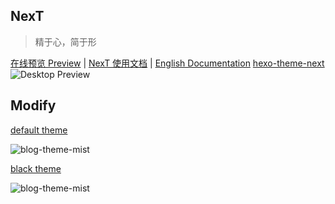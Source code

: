 ## NexT
> 精于心，简于形

<a href="http://notes.iissnan.com" target="_blank">在线预览 Preview</a> | <a href="http://theme-next.iissnan.com" target="_blank">NexT 使用文档</a> |  [English Documentation](README.en.md)
[hexo-theme-next](https://github.com/iissnan/hexo-theme-next)
![Desktop Preview](http://iissnan.com/nexus/next/desktop-preview.png)

## Modify
[default theme](https://github.com/idhyt/hexo-theme-next/tree/master)

![blog-theme-mist](http://7xi9s3.com1.z0.glb.clouddn.com/blog-theme-mist.png)

[black theme](https://github.com/idhyt/hexo-theme-next/tree/magiclamp)

![blog-theme-mist](http://7xi9s3.com1.z0.glb.clouddn.com/blog-theme-mist-black.png)